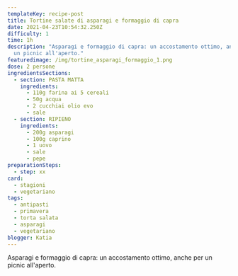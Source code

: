 ```yaml
---
templateKey: recipe-post
title: Tortine salate di asparagi e formaggio di capra
date: 2021-04-23T10:54:32.250Z
difficulty: 1
time: 1h
description: "Asparagi e formaggio di capra: un accostamento ottimo, anche per
  un picnic all'aperto."
featuredimage: /img/tortine_asparagi_formaggio_1.png
dose: 2 persone
ingredientsSections:
  - section: PASTA MATTA
    ingredients:
      - 110g farina ai 5 cereali
      - 50g acqua
      - 2 cucchiai olio evo
      - sale
  - section: RIPIENO
    ingredients:
      - 200g asparagi
      - 100g caprino
      - 1 uovo
      - sale
      - pepe
preparationSteps:
  - step: xx
card:
  - stagioni
  - vegetariano
tags:
  - antipasti
  - primavera
  - torta salata
  - asparagi
  - vegetariano
blogger: Katia
---
```

Asparagi e formaggio di capra: un accostamento ottimo, anche per un picnic all'aperto.